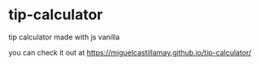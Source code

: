 # tip-calculator
tip calculator made with js vanilla

you can check it out at https://miguelcastillamay.github.io/tip-calculator/
